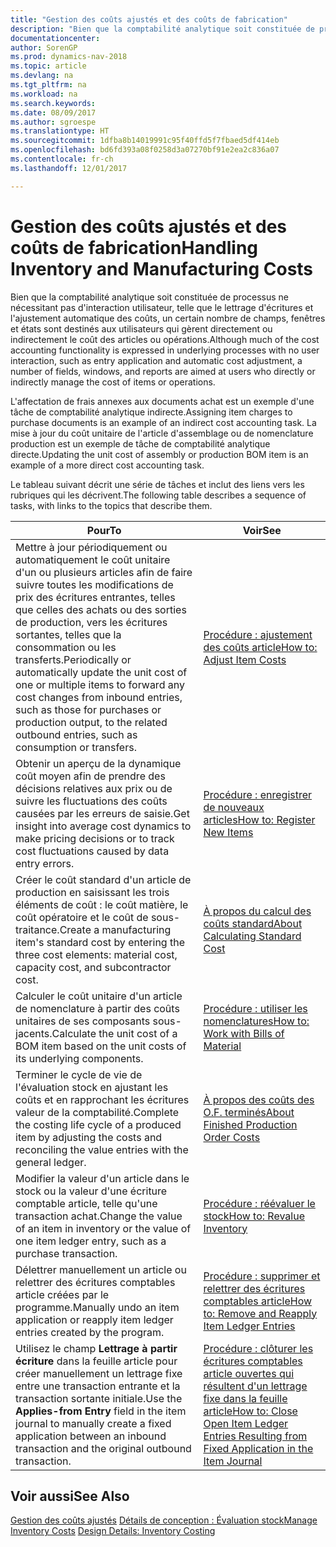 ```yaml
---
title: "Gestion des coûts ajustés et des coûts de fabrication"
description: "Bien que la comptabilité analytique soit constituée de processus ne nécessitant pas d'interaction utilisateur, telle que le lettrage d'écritures et l'ajustement automatique des coûts, un certain nombre de champs, fenêtres et états sont destinés aux utilisateurs qui gèrent directement ou indirectement le coût des articles ou opérations."
documentationcenter: 
author: SorenGP
ms.prod: dynamics-nav-2018
ms.topic: article
ms.devlang: na
ms.tgt_pltfrm: na
ms.workload: na
ms.search.keywords: 
ms.date: 08/09/2017
ms.author: sgroespe
ms.translationtype: HT
ms.sourcegitcommit: 1dfba8b14019991c95f40ffd5f7fbaed5df414eb
ms.openlocfilehash: bd6fd393a08f0258d3a07270bf91e2ea2c836a07
ms.contentlocale: fr-ch
ms.lasthandoff: 12/01/2017

---
```

# <a name="handling-inventory-and-manufacturing-costs"></a><span data-ttu-id="5f889-103">Gestion des coûts ajustés et des coûts de fabrication</span><span class="sxs-lookup"><span data-stu-id="5f889-103">Handling Inventory and Manufacturing Costs</span></span>
<span data-ttu-id="5f889-104">Bien que la comptabilité analytique soit constituée de processus ne nécessitant pas d'interaction utilisateur, telle que le lettrage d'écritures et l'ajustement automatique des coûts, un certain nombre de champs, fenêtres et états sont destinés aux utilisateurs qui gèrent directement ou indirectement le coût des articles ou opérations.</span><span class="sxs-lookup"><span data-stu-id="5f889-104">Although much of the cost accounting functionality is expressed in underlying processes with no user interaction, such as entry application and automatic cost adjustment, a number of fields, windows, and reports are aimed at users who directly or indirectly manage the cost of items or operations.</span></span>  

 <span data-ttu-id="5f889-105">L'affectation de frais annexes aux documents achat est un exemple d'une tâche de comptabilité analytique indirecte.</span><span class="sxs-lookup"><span data-stu-id="5f889-105">Assigning item charges to purchase documents is an example of an indirect cost accounting task.</span></span> <span data-ttu-id="5f889-106">La mise à jour du coût unitaire de l'article d'assemblage ou de nomenclature production est un exemple de tâche de comptabilité analytique directe.</span><span class="sxs-lookup"><span data-stu-id="5f889-106">Updating the unit cost of assembly or production BOM item is an example of a more direct cost accounting task.</span></span>  

 <span data-ttu-id="5f889-107">Le tableau suivant décrit une série de tâches et inclut des liens vers les rubriques qui les décrivent.</span><span class="sxs-lookup"><span data-stu-id="5f889-107">The following table describes a sequence of tasks, with links to the topics that describe them.</span></span>   

|<span data-ttu-id="5f889-108">**Pour**</span><span class="sxs-lookup"><span data-stu-id="5f889-108">**To**</span></span>|<span data-ttu-id="5f889-109">**Voir**</span><span class="sxs-lookup"><span data-stu-id="5f889-109">**See**</span></span>|  
|------------|-------------|  
|<span data-ttu-id="5f889-110">Mettre à jour périodiquement ou automatiquement le coût unitaire d'un ou plusieurs articles afin de faire suivre toutes les modifications de prix des écritures entrantes, telles que celles des achats ou des sorties de production, vers les écritures sortantes, telles que la consommation ou les transferts.</span><span class="sxs-lookup"><span data-stu-id="5f889-110">Periodically or automatically update the unit cost of one or multiple items to forward any cost changes from inbound entries, such as those for purchases or production output, to the related outbound entries, such as consumption or transfers.</span></span>|[<span data-ttu-id="5f889-111">Procédure : ajustement des coûts article</span><span class="sxs-lookup"><span data-stu-id="5f889-111">How to: Adjust Item Costs</span></span>](inventory-how-adjust-item-costs.md)|  
|<span data-ttu-id="5f889-112">Obtenir un aperçu de la dynamique coût moyen afin de prendre des décisions relatives aux prix ou de suivre les fluctuations des coûts causées par les erreurs de saisie.</span><span class="sxs-lookup"><span data-stu-id="5f889-112">Get insight into average cost dynamics to make pricing decisions or to track cost fluctuations caused by data entry errors.</span></span>|[<span data-ttu-id="5f889-113">Procédure : enregistrer de nouveaux articles</span><span class="sxs-lookup"><span data-stu-id="5f889-113">How to: Register New Items</span></span>](inventory-how-register-new-items.md)|  
|<span data-ttu-id="5f889-114">Créer le coût standard d'un article de production en saisissant les trois éléments de coût : le coût matière, le coût opératoire et le coût de sous-traitance.</span><span class="sxs-lookup"><span data-stu-id="5f889-114">Create a manufacturing item's standard cost by entering the three cost elements: material cost, capacity cost, and subcontractor cost.</span></span>|[<span data-ttu-id="5f889-115">À propos du calcul des coûts standard</span><span class="sxs-lookup"><span data-stu-id="5f889-115">About Calculating Standard Cost</span></span>](finance-about-calculating-standard-cost.md)|  
|<span data-ttu-id="5f889-116">Calculer le coût unitaire d'un article de nomenclature à partir des coûts unitaires de ses composants sous-jacents.</span><span class="sxs-lookup"><span data-stu-id="5f889-116">Calculate the unit cost of a BOM item based on the unit costs of its underlying components.</span></span>|[<span data-ttu-id="5f889-117">Procédure : utiliser les nomenclatures</span><span class="sxs-lookup"><span data-stu-id="5f889-117">How to: Work with Bills of Material</span></span>](inventory-how-work-BOMs.md)|  
|<span data-ttu-id="5f889-118">Terminer le cycle de vie de l'évaluation stock en ajustant les coûts et en rapprochant les écritures valeur de la comptabilité.</span><span class="sxs-lookup"><span data-stu-id="5f889-118">Complete the costing life cycle of a produced item by adjusting the costs and reconciling the value entries with the general ledger.</span></span>|[<span data-ttu-id="5f889-119">À propos des coûts des O.F. terminés</span><span class="sxs-lookup"><span data-stu-id="5f889-119">About Finished Production Order Costs</span></span>](finance-about-finished-production-order-costs.md)|  
|<span data-ttu-id="5f889-120">Modifier la valeur d'un article dans le stock ou la valeur d'une écriture comptable article, telle qu'une transaction achat.</span><span class="sxs-lookup"><span data-stu-id="5f889-120">Change the value of an item in inventory or the value of one item ledger entry, such as a purchase transaction.</span></span>|[<span data-ttu-id="5f889-121">Procédure : réévaluer le stock</span><span class="sxs-lookup"><span data-stu-id="5f889-121">How to: Revalue Inventory</span></span>](inventory-how-revalue-inventory.md)|
|<span data-ttu-id="5f889-122">Délettrer manuellement un article ou relettrer des écritures comptables article créées par le programme.</span><span class="sxs-lookup"><span data-stu-id="5f889-122">Manually undo an item application or reapply item ledger entries created by the program.</span></span>|[<span data-ttu-id="5f889-123">Procédure : supprimer et relettrer des écritures comptables article</span><span class="sxs-lookup"><span data-stu-id="5f889-123">How to: Remove and Reapply Item Ledger Entries</span></span>](finance-how-to-remove-and-reapply-item-entries.md)|  
|<span data-ttu-id="5f889-124">Utilisez le champ **Lettrage à partir écriture** dans la feuille article pour créer manuellement un lettrage fixe entre une transaction entrante et la transaction sortante initiale.</span><span class="sxs-lookup"><span data-stu-id="5f889-124">Use the **Applies-from Entry** field in the item journal to manually create a fixed application between an inbound transaction and the original outbound transaction.</span></span>|[<span data-ttu-id="5f889-125">Procédure : clôturer les écritures comptables article ouvertes qui résultent d'un lettrage fixe dans la feuille article</span><span class="sxs-lookup"><span data-stu-id="5f889-125">How to: Close Open Item Ledger Entries Resulting from Fixed Application in the Item Journal</span></span>](finance-how-to-close-open-item-ledger-entries-resulting-from-fixed-application-in-the-item-journal.md)|  

## <a name="see-also"></a><span data-ttu-id="5f889-126">Voir aussi</span><span class="sxs-lookup"><span data-stu-id="5f889-126">See Also</span></span>  
<span data-ttu-id="5f889-127">[Gestion des coûts ajustés](finance-manage-inventory-costs.md)
[Détails de conception : Évaluation stock](design-details-inventory-costing.md)</span><span class="sxs-lookup"><span data-stu-id="5f889-127">[Manage Inventory Costs](finance-manage-inventory-costs.md)
[Design Details: Inventory Costing](design-details-inventory-costing.md)</span></span>

